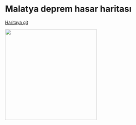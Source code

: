 # Malatya deprem hasar haritası

[Haritaya git](https://xnart.github.io/deprem-hasar-haritasi/)

<img src="https://user-images.githubusercontent.com/5033961/220190765-c61f69bf-3d6a-45c0-b2cf-4977fb1737e4.png"  height="300">
